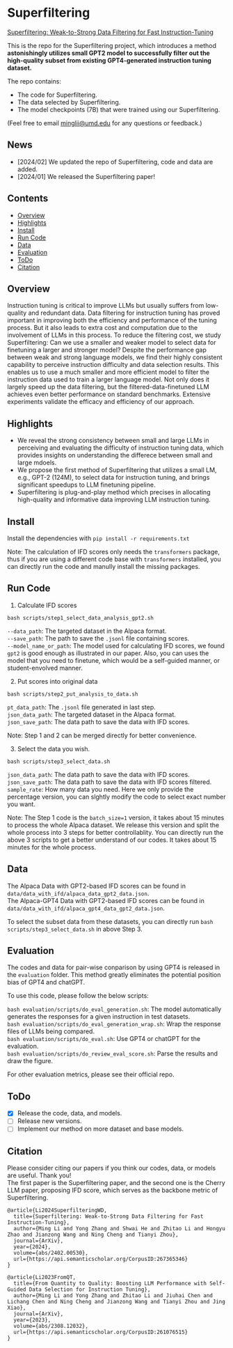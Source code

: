 # Superfiltering

[Superfiltering: Weak-to-Strong Data Filtering for Fast Instruction-Tuning](https://arxiv.org/abs/2402.00530)

This is the repo for the Superfiltering project, which introduces a method **astonishingly utilizes small GPT2 model to successfully filter out the high-quality subset from existing GPT4-generated instruction tuning dataset.**

The repo contains:

- The code for Superfiltering.
- The data selected by Superfiltering.
- The model checkpoints (7B) that were trained using our Superfiltering.

(Feel free to email minglii@umd.edu for any questions or feedback.)

## News
- [2024/02] We updated the repo of Superfiltering, code and data are added. 
- [2024/01] We released the Superfiltering paper!

## Contents
- [Overview](#overview)
- [Highlights](#highlights)
- [Install](#install)
- [Run Code](#run-code)
- [Data](#data)
- [Evaluation](#evaluation)
- [ToDo](#todo)
- [Citation](#citation)

## Overview

Instruction tuning is critical to improve LLMs but usually suffers from low-quality and redundant data. 
Data filtering for instruction tuning has proved important in improving both the efficiency and performance of the tuning process. 
But it also leads to extra cost and computation due to the involvement of LLMs in this process. 
To reduce the filtering cost, we study Superfiltering: Can we use a smaller and weaker model to select data for finetuning a larger and stronger model?
Despite the performance gap between weak and strong language models, we find their highly consistent capability to perceive instruction difficulty and data selection results. 
This enables us to use a much smaller and more efficient model to filter the instruction data used to train a larger language model. Not only does it largely speed up the data filtering, but the filtered-data-finetuned LLM achieves even better performance on standard benchmarks. 
Extensive experiments validate the efficacy and efficiency of our approach. 

## Highlights

* We reveal the strong consistency between small and large LLMs in perceiving and evaluating the difficulty of instruction tuning data, which provides insights on understanding the differece between small and large mdoels. 
* We propose the first method of Superfiltering that utilizes a small LM, e.g., GPT-2 (124M), to select data for instruction tuning, and brings significant speedups to LLM finetuning pipeline. 
* Superfiltering is plug-and-play method which precises in allocating high-quality and informative data improving LLM instruction tuning. 

## Install

Install the dependencies with `pip install -r requirements.txt`

Note: The calculation of IFD scores only needs the ```transformers``` package, thus if you are using a different code base with ```transformers``` installed, you can directly run the code and manully install the missing packages. 

## Run Code

1. Calculate IFD scores

```
bash scripts/step1_select_data_analysis_gpt2.sh
```

```--data_path```: The targeted dataset in the Alpaca format. <br>
```--save_path```: The path to save the ```.jsonl``` file containing scores. <br>
```--model_name_or_path```: The model used for calculating IFD scores, we found ```gpt2``` is good enough as illustrated in our paper. Also, you can uses the model that you need to finetune, which would be a self-guided manner, or student-envolved manner. 

2. Put scores into original data
```
bash scripts/step2_put_analysis_to_data.sh
```

```pt_data_path```: The ```.jsonl``` file generated in last step. <br>
```json_data_path```: The targeted dataset in the Alpaca format. <br>
```json_save_path```: The data path to save the data with IFD scores. <br>

Note: Step 1 and 2 can be merged directly for better convenience. 

3. Select the data you wish. 
```
bash scripts/step3_select_data.sh
```

```json_data_path```: The data path to save the data with IFD scores. <br>
```json_save_path```: The data path to save the data with IFD scores filtered. <br>
```sample_rate```: How many data you need. Here we only provide the percentage version, you can slghtly modify the code to select exact number you want. 

Note: The Step 1 code is the ```batch_size=1``` version, it takes about 15 minutes to process the whole Alpaca dataset. We release this version and split the whole process into 3 steps for better controllablity. 
You can directly run the above 3 scripts to get a better understand of our codes. 
It takes about 15 minutes for the whole process. 

## Data

The Alpaca Data with GPT2-based IFD scores can be found in ```data/data_with_ifd/alpaca_data_gpt2_data.json```.<br>
The Alpaca-GPT4 Data with GPT2-based IFD scores can be found in ```data/data_with_ifd/alpaca_gpt4_data_gpt2_data.json```.<br>

To select the subset data from these datasets, you can directly run ```bash scripts/step3_select_data.sh``` in above Step 3. 

## Evaluation

The codes and data for pair-wise conparison by using GPT4 is released in the ```evaluation``` folder. 
This method greatly eliminates the potential position bias of GPT4 and chatGPT. 

To use this code, please follow the below scripts:

```bash evaluation/scripts/do_eval_generation.sh```: The model automatically generates the responses for a given instruction in test datasets. <br>
```bash evaluation/scripts/do_eval_generation_wrap.sh```: Wrap the response files of LLMs being compared. <br>
```bash evaluation/scripts/do_eval.sh```: Use GPT4 or chatGPT for the evaluation. <br>
```bash evaluation/scripts/do_review_eval_score.sh```: Parse the results and draw the figure. <be>

For other evaluation metrics, please see their official repo.

## ToDo
- [x] Release the code, data, and models. 
- [ ] Release new versions.
- [ ] Implement our method on more dataset and base models.  

## Citation

Please consider citing our papers if you think our codes, data, or models are useful. Thank you! <br>
The first paper is the Superfiltering paper, and the second one is the Cherry LLM paper, proposing IFD score, which serves as the backbone metric of Superfiltering.

```
@article{Li2024SuperfilteringWD,
  title={Superfiltering: Weak-to-Strong Data Filtering for Fast Instruction-Tuning},
  author={Ming Li and Yong Zhang and Shwai He and Zhitao Li and Hongyu Zhao and Jianzong Wang and Ning Cheng and Tianyi Zhou},
  journal={ArXiv},
  year={2024},
  volume={abs/2402.00530},
  url={https://api.semanticscholar.org/CorpusID:267365346}
}
```

```
@article{Li2023FromQT,
  title={From Quantity to Quality: Boosting LLM Performance with Self-Guided Data Selection for Instruction Tuning},
  author={Ming Li and Yong Zhang and Zhitao Li and Jiuhai Chen and Lichang Chen and Ning Cheng and Jianzong Wang and Tianyi Zhou and Jing Xiao},
  journal={ArXiv},
  year={2023},
  volume={abs/2308.12032},
  url={https://api.semanticscholar.org/CorpusID:261076515}
}
```

